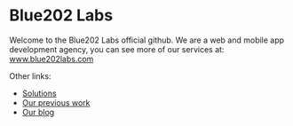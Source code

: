 # Blue202 Labs

Welcome to the Blue202 Labs official github. We are a web and mobile app development agency, you can see more of our services at: www.blue202labs.com

Other links:
- [Solutions](www.blue202labs.com/solutions)
- [Our previous work](www.blue202labs.com/results)
- [Our blog](www.blue202labs.com/blog)

